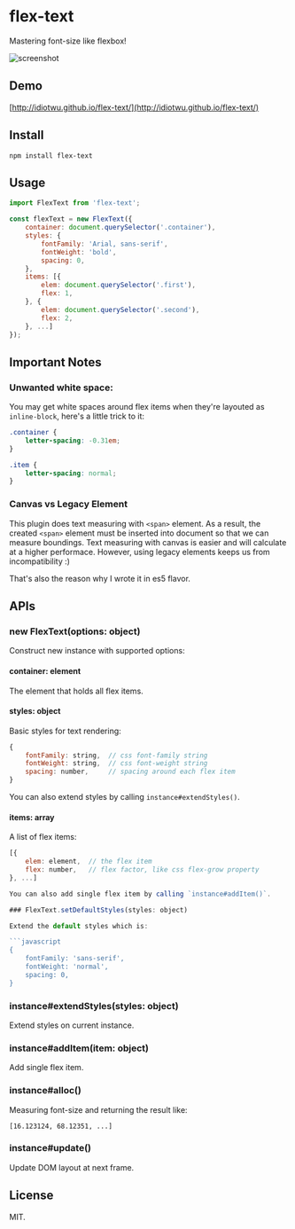 # flex-text

Mastering font-size like flexbox!

![screenshot](https://raw.githubusercontent.com/idiotWu/flex-text/master/demo/screenshot.gif)

## Demo

[http://idiotwu.github.io/flex-text/](http://idiotwu.github.io/flex-text/)

## Install

```
npm install flex-text
```

## Usage

```javascript
import FlexText from 'flex-text';

const flexText = new FlexText({
    container: document.querySelector('.container'),
    styles: {
        fontFamily: 'Arial, sans-serif',
        fontWeight: 'bold',
        spacing: 0,
    },
    items: [{
        elem: document.querySelector('.first'),
        flex: 1,
    }, {
        elem: document.querySelector('.second'),
        flex: 2,
    }, ...]
});
```

## Important Notes

### Unwanted white space:

You may get white spaces around flex items when they're layouted as `inline-block`, here's a little trick to it:

```css
.container {
    letter-spacing: -0.31em;
}

.item {
    letter-spacing: normal;
}
```

### Canvas vs Legacy Element

This plugin does text measuring with `<span>` element. As a result, the created `<span>` element must be inserted into document so that we can measure boundings. Text measuring with canvas is easier and will calculate at a higher performace. However, using legacy elements keeps us from incompatibility :)

That's also the reason why I wrote it in es5 flavor.

## APIs

### new FlexText(options: object)

Construct new instance with supported options:

#### container: element

The element that holds all flex items.

#### styles: object

Basic styles for text rendering:

```javascript
{
    fontFamily: string,  // css font-family string
    fontWeight: string,  // css font-weight string
    spacing: number,     // spacing around each flex item
}
```

You can also extend styles by calling `instance#extendStyles()`.

#### items: array

A list of flex items:

```javascript
[{
    elem: element,  // the flex item
    flex: number,   // flex factor, like css flex-grow property
}, ...]

You can also add single flex item by calling `instance#addItem()`.

### FlexText.setDefaultStyles(styles: object)

Extend the default styles which is:

```javascript
{
    fontFamily: 'sans-serif',
    fontWeight: 'normal',
    spacing: 0,
}
```

### instance#extendStyles(styles: object)

Extend styles on current instance.

### instance#addItem(item: object)

Add single flex item.

### instance#alloc()

Measuring font-size and returning the result like:

```javascipt
[16.123124, 68.12351, ...]
```

### instance#update()

Update DOM layout at next frame.

## License

MIT.
